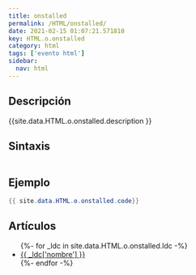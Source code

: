 ```yaml
---
title: onstalled
permalink: /HTML/onstalled/
date: 2021-02-15 01:07:21.571810
key: HTML.o.onstalled
category: html
tags: ['evento html']
sidebar: 
  nav: html
---
```


## Descripción
{{site.data.HTML.o.onstalled.description }}

## Sintaxis
~~~html
~~~

## Ejemplo
~~~java
{{ site.data.HTML.o.onstalled.code}}
~~~

## Artículos
<ul>
{%- for _ldc in site.data.HTML.o.onstalled.ldc -%}
   <li>
       <a href="{{_ldc['url'] }}">{{ _ldc['nombre'] }}</a>
   </li>
{%- endfor -%}
</ul>
